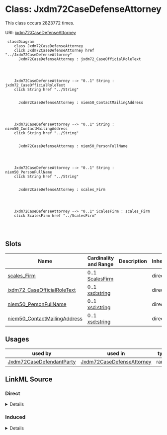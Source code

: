 

# Class: Jxdm72CaseDefenseAttorney




This class occurs 2823772 times.


URI: [jxdm72:CaseDefenseAttorney](http://release.niem.gov/niem/domains/jxdm/7.2/CaseDefenseAttorney)






```mermaid
 classDiagram
    class Jxdm72CaseDefenseAttorney
    click Jxdm72CaseDefenseAttorney href "../Jxdm72CaseDefenseAttorney"
      Jxdm72CaseDefenseAttorney : jxdm72_CaseOfficialRoleText
        
          
    
    
    Jxdm72CaseDefenseAttorney --> "0..1" String : jxdm72_CaseOfficialRoleText
    click String href "../String"

        
      Jxdm72CaseDefenseAttorney : niem50_ContactMailingAddress
        
          
    
    
    Jxdm72CaseDefenseAttorney --> "0..1" String : niem50_ContactMailingAddress
    click String href "../String"

        
      Jxdm72CaseDefenseAttorney : niem50_PersonFullName
        
          
    
    
    Jxdm72CaseDefenseAttorney --> "0..1" String : niem50_PersonFullName
    click String href "../String"

        
      Jxdm72CaseDefenseAttorney : scales_Firm
        
          
    
    
    Jxdm72CaseDefenseAttorney --> "0..1" ScalesFirm : scales_Firm
    click ScalesFirm href "../ScalesFirm"

        
      
```




<!-- no inheritance hierarchy -->


## Slots

| Name | Cardinality and Range | Description | Inheritance | Occurrences |
| ---  | --- | --- | --- | --- |
| [scales_Firm](../slots/scales_Firm.md) | 0..1 <br/> [ScalesFirm](../classes/ScalesFirm.md) |  <br/>  | direct | 1494159 |
| [jxdm72_CaseOfficialRoleText](../slots/jxdm72_CaseOfficialRoleText.md) | 0..1 <br/> [xsd:string](http://www.w3.org/2001/XMLSchema#string) |  <br/>  | direct | 280534 |
| [niem50_PersonFullName](../slots/niem50_PersonFullName.md) | 0..1 <br/> [xsd:string](http://www.w3.org/2001/XMLSchema#string) |  <br/>  | direct | 2823772 |
| [niem50_ContactMailingAddress](../slots/niem50_ContactMailingAddress.md) | 0..1 <br/> [xsd:string](http://www.w3.org/2001/XMLSchema#string) |  <br/>  | direct | 1571811 |





## Usages

| used by | used in | type | used |
| ---  | --- | --- | --- |
| [Jxdm72CaseDefendantParty](../classes/Jxdm72CaseDefendantParty.md) | [Jxdm72CaseDefenseAttorney](../classes/Jxdm72CaseDefenseAttorney.md) | range | [Jxdm72CaseDefenseAttorney](../classes/Jxdm72CaseDefenseAttorney.md) |











## LinkML Source

<!-- TODO: investigate https://stackoverflow.com/questions/37606292/how-to-create-tabbed-code-blocks-in-mkdocs-or-sphinx -->

### Direct

<details>

```yaml
name: jxdm72_CaseDefenseAttorney
from_schema: okns:scales-kg
rank: 1000
slots:
- scales_Firm
- jxdm72_CaseOfficialRoleText
- niem50_PersonFullName
- niem50_ContactMailingAddress
class_uri: jxdm72:CaseDefenseAttorney

```
</details>

### Induced

<details>

```yaml
name: jxdm72_CaseDefenseAttorney
from_schema: okns:scales-kg
rank: 1000
attributes:
  scales_Firm:
    name: scales_Firm
    from_schema: okns:scales-kg
    rank: 1000
    slot_uri: scales:Firm
    alias: scales_Firm
    owner: jxdm72_CaseDefenseAttorney
    domain_of:
    - jxdm72_Attorney
    - jxdm72_CaseDefenseAttorney
    - jxdm72_CaseInitiatingAttorney
    range: scales_Firm
  jxdm72_CaseOfficialRoleText:
    name: jxdm72_CaseOfficialRoleText
    from_schema: okns:scales-kg
    rank: 1000
    slot_uri: jxdm72:CaseOfficialRoleText
    alias: jxdm72_CaseOfficialRoleText
    owner: jxdm72_CaseDefenseAttorney
    domain_of:
    - jxdm72_Attorney
    - jxdm72_CaseDefenseAttorney
    - jxdm72_CaseInitiatingAttorney
    range: string
  niem50_PersonFullName:
    name: niem50_PersonFullName
    from_schema: okns:scales-kg
    rank: 1000
    slot_uri: niem50:PersonFullName
    alias: niem50_PersonFullName
    owner: jxdm72_CaseDefenseAttorney
    domain_of:
    - jxdm72_Attorney
    - jxdm72_CaseDefendantParty
    - jxdm72_CaseDefenseAttorney
    - jxdm72_CaseInitiatingAttorney
    - jxdm72_CaseJudge
    - jxdm72_Judge
    - scales_Party
    range: string
  niem50_ContactMailingAddress:
    name: niem50_ContactMailingAddress
    from_schema: okns:scales-kg
    rank: 1000
    slot_uri: niem50:ContactMailingAddress
    alias: niem50_ContactMailingAddress
    owner: jxdm72_CaseDefenseAttorney
    domain_of:
    - jxdm72_Attorney
    - jxdm72_CaseDefenseAttorney
    - jxdm72_CaseInitiatingAttorney
    range: string
class_uri: jxdm72:CaseDefenseAttorney

```
</details>
